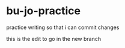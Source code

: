 # bu-jo-practice
practice writing so that i can commit changes



this is the edit to go in the new branch
